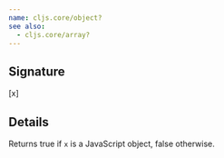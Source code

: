 ```yaml
---
name: cljs.core/object?
see also:
  - cljs.core/array?
---
```


## Signature
[x]


## Details

Returns true if `x` is a JavaScript object, false otherwise.
